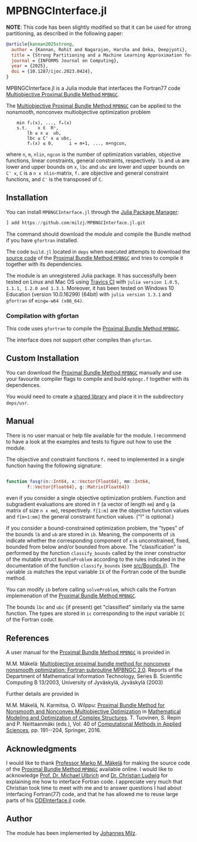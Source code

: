 
# MPBNGCInterface.jl

**NOTE**: This code has been slightly modified so that it can be used for strong partitioning, as described in the following paper:
```bibtex
@article{kannan2025strong,
  author = {Kannan, Rohit and Nagarajan, Harsha and Deka, Deepjyoti},
  title = {Strong Partitioning and a Machine Learning Approximation for Accelerating the Global Optimization of Nonconvex {QCQPs}},
  journal = {INFORMS Journal on Computing},
  year = {2025},
  doi = {10.1287/ijoc.2023.0424},
}
```

MPBNGCInterface.jl is a Julia module that interfaces
the Fortran77 code 
[Multiobjective Proximal Bundle Method `MPBNGC`](http://napsu.karmitsa.fi/proxbundle/).


The [Multiobjective Proximal Bundle Method `MPBNGC`](http://napsu.karmitsa.fi/proxbundle/)
can be applied to the nonsmooth, nonconvex multiobjective optimization problem
   
		min f₁(x), ..., fₘ(x) 
		s.t. 	x ∈  Rⁿ, 
		 	lb ≤ x ≤  ub,
			lbc ≤ C' x ≤ ubc, 
			fᵢ(x) ≤ 0,		i = m+1, ..., m+ngcon,

where 
`n`, `m`, `nlin`, `ngcon` is the number of 
optimization variables, 
objective functions,
linear constraints,
general constraints, respectively.
`lb` and `ub` are lower and upper bounds on `x`,
`lbc` and `ubc` are lower and upper bounds on `C' x`,
`C` is a `n x nlin`-matrix,
`fᵢ` are objective and general constraint functions,
and `C'` is the transposed of `C`.



## Installation

You can install `MPBNGCInterface.jl` through the 
[Julia Package Manager](https://docs.julialang.org/en/v1/stdlib/Pkg/index.html):

```julia
] add https://github.com/milzj/MPBNGCInterface.jl.git
```

The command should download the module and compile
the Bundle method if you have `gfortran` installed. 

The code `build.jl` located in `deps`
when executed attempts to download the
[source code](http://napsu.karmitsa.fi/proxbundle/pb/mpbngc.tar.gz)
of the 
[Proximal Bundle Method `MPBNGC`](http://napsu.karmitsa.fi/proxbundle/)
and tries to compile it together with its dependencies.

The module is an unregistered Julia package. It has successfully been tested
on Linux and Mac OS using [Travics CI](https://travis-ci.com/)
with `julia version 1.0.5, 1.1.1, 1.2.0 and 1.3.1`.
Moreover, it has been tested on Windows 10 Education (version 10.0.16299) (64bit) with
`julia version 1.3.1` and `gfortran` of `mingw-w64 (x86_64)`.

### Compilation with gfortan

This code uses `gfortran` to compile the 
[Proximal Bundle Method `MPBNGC`](http://napsu.karmitsa.fi/proxbundle/).

The interface does not support other compiles than `gfortan`.

## Custom Installation

You can download the
[Proximal Bundle Method `MPBNGC`](http://napsu.karmitsa.fi/proxbundle/)
manually and use your favourite compiler flags to compile
and build `mpbngc.f` together with its dependences. 

You would need to create a 
[shared library](https://docs.julialang.org/en/v1/manual/calling-c-and-fortran-code/)
and place it in the subdirectory `deps/usr`. 

## Manual

There is no user manual or help file available for the module.
I recommend to have a look at the examples and
tests to figure out how to use the module. 

The objective and constraint functions `fᵢ` need to implemented
in a single function having the following signature: 
	
```julia

function fasg!(n::Int64, x::Vector{Float64}, mm::Int64, 
		f::Vector{Float64}, g::Matrix{Float64})

```
even if you consider a single objective optimization problem. 
Function and subgradient evaluations are stored in 
`f` (a vector of length `mm`) and
`g` (a matrix of size `n x mm`), respectively. 
`f[1:m]` are the objective function values and
`f[m+1:mm]` the general constraint function values. 
("!" is optional.)

If you consider a bound-constrained optimization problem,
the "types" of the bounds `lb` and `ub` are stored in `ib`. Meaning, 
the components of `ib` indicate whether the corresponding
component of `x` is unconstrained, fixed, bounded from below and/or
bounded from above. 
The "classification" is performed by the function `classify_bounds`
called by the inner constructor
of the mutable struct `BundleProblem` according to
the rules indicated in the documentation of the function `classify_bounds`
(see [src/Bounds.jl](./src/Bounds.jl)). The variable `ib` matches 
the input variable `IX` of the Fortran code of the bundle method.

You can modify `ib` before calling `solveProblem`, which
calls the Fortran implemenation of the 
[Proximal Bundle Method `MPBNGC`](http://napsu.karmitsa.fi/proxbundle/). 

The bounds `lbc` and `ubc` (if present) get "classified" similarly
via the same function. The types are stored in `ic` corresponding to 
the input variable `IC` of the Fortran code. 

## References 

A user manual for the 
[Proximal Bundle Method `MPBNGC`](http://napsu.karmitsa.fi/proxbundle/)
is provided in

M.M. Mäkelä: [Multiobjective proximal bundle method for
nonconvex nonsmooth optimization: Fortran
subroutine MPBNGC 2.0](http://napsu.karmitsa.fi/publications/pbncgc_report.pdf). 
Reports of the Department of
Mathematical Information Technology, Series
B. Scientific Computing B 13/2003, University of Jyväskylä, Jyväskylä (2003)
 
Further details are provided in 

M.M. Mäkelä, N. Karmitsa, O. Wilppu: [Proximal Bundle Method for Nonsmooth
and Nonconvex Multiobjective Optimization](http://napsu.karmitsa.fi/publications/pbm.pdf)
in [Mathematical Modeling and Optimization of Complex Structures](http://link.springer.com/book/10.1007/978-3-319-23564-6). 
T. Tuovinen, S. Repin and P. Neittaanmäki (eds.), 
Vol. 40 of 
[Computational Methods in Applied Sciences](https://link.springer.com/bookseries/6899), 
pp. 191--204, Springer, 2016.

## Acknowledgments

I would like to thank [Professor Marko M. Mäkelä](https://www.utu.fi/en/people/marko-makela)
for making the source code of the
[Proximal Bundle Method `MPBNGC`](http://napsu.karmitsa.fi/proxbundle/)
available online. I would like to acknowledge
[Prof. Dr. Michael Ulbrich](https://www-m1.ma.tum.de/bin/view/Lehrstuhl/MichaelUlbrich)
and [Dr. Christian Ludwig](https://github.com/luchr)
for explaining me how to interface Fortran code. 
I appreciate very much that Christian took time to meet with me and to answer questions
I had about interfacing Fortran(77) code, and that he has allowed me to reuse 
large parts of his [ODEInterface.jl](https://github.com/luchr/ODEInterface.jl) code. 

## Author

The module has been implemented by 
[Johannes Milz](https://www-m1.ma.tum.de/bin/view/Lehrstuhl/JohannesMilz).
